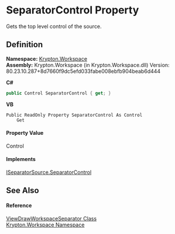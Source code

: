 # SeparatorControl Property


Gets the top level control of the source.



## Definition
**Namespace:** <a href="0dbf488f-9676-a1e5-a949-1b4bcea03d52.md">Krypton.Workspace</a>  
**Assembly:** Krypton.Workspace (in Krypton.Workspace.dll) Version: 80.23.10.287+8d7660f9dc5efd033fabe008ebfb904beab6d444

**C#**
``` C#
public Control SeparatorControl { get; }
```
**VB**
``` VB
Public ReadOnly Property SeparatorControl As Control
	Get
```



#### Property Value
Control

#### Implements
<a href="9a55c631-8a67-6689-cfe5-e543dd11dbc7.md">ISeparatorSource.SeparatorControl</a>  


## See Also


#### Reference
<a href="701b6acf-2d03-204d-ee15-b30a2fc27af8.md">ViewDrawWorkspaceSeparator Class</a>  
<a href="0dbf488f-9676-a1e5-a949-1b4bcea03d52.md">Krypton.Workspace Namespace</a>  
